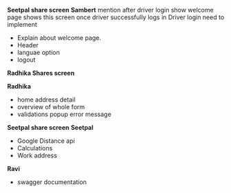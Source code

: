 
**Seetpal share screen**
**Sambert**
mention after driver login show welcome page
  shows this screen once driver successfully logs in
  Driver login need to implement
- Explain about welcome page.
- Header 
- languae option
- logout  


**Radhika Shares screen**

**Radhika** 
- home address detail
- overview of whole form
- validations popup error message
  
**Seetpal share screen**
**Seetpal**
- Google Distance api
- Calculations
- Work address


**Ravi**
 - swagger documentation








